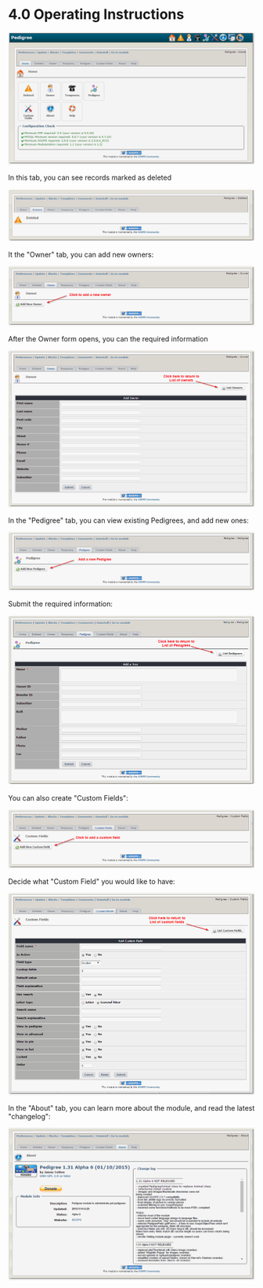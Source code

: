 # 4.0 Operating Instructions

![](../assets/image001.png)

In this tab, you can see records marked as deleted

![](../assets/admin001.png)

It the "Owner" tab, you can add new owners:

![](../assets/admin002.png)

After the Owner form opens, you can the required information

![](../assets/admin003.png)

In the "Pedigree" tab, you can view existing Pedigrees, and add new ones:

![](../assets/admin004.png)

Submit the required information:

![](../assets/admin005.png)

You can also create "Custom Fields":

![](../assets/admin006.png)

Decide what "Custom Field" you would like to have:

![](../assets/admin007.png)

In the "About" tab, you can learn more about the module, and read the latest "changelog":

![](../assets/admin008.png)



